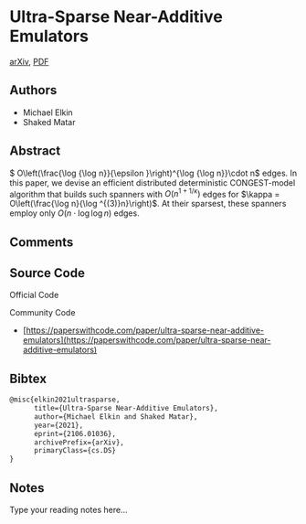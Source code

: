 
# Ultra-Sparse Near-Additive Emulators

[arXiv](https://arxiv.org/abs/2106.01036), [PDF](https://arxiv.org/pdf/2106.01036.pdf)

## Authors

- Michael Elkin
- Shaked Matar

## Abstract

$ O\left(\frac{\log {\log n}}{\epsilon }\right)^{\log {\log n}}\cdot n$ edges. In this paper, we devise an efficient distributed deterministic CONGEST-model algorithm that builds such spanners with $O(n^{1+1/\kappa})$ edges for $\kappa = O\left(\frac{\log n}{\log ^{(3)}n}\right)$. At their sparsest, these spanners employ only $O(n\cdot {\log {\log n}})$ edges.

## Comments



## Source Code

Official Code



Community Code

- [https://paperswithcode.com/paper/ultra-sparse-near-additive-emulators](https://paperswithcode.com/paper/ultra-sparse-near-additive-emulators)

## Bibtex

```tex
@misc{elkin2021ultrasparse,
      title={Ultra-Sparse Near-Additive Emulators}, 
      author={Michael Elkin and Shaked Matar},
      year={2021},
      eprint={2106.01036},
      archivePrefix={arXiv},
      primaryClass={cs.DS}
}
```

## Notes

Type your reading notes here...


